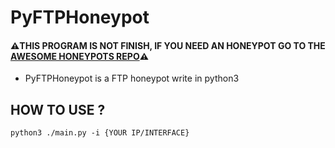 # PyFTPHoneypot
#### ⚠️THIS PROGRAM IS NOT FINISH, IF YOU NEED AN HONEYPOT GO TO THE [**AWESOME HONEYPOTS REPO**](https://github.com/paralax/awesome-honeypots?tab=readme-ov-file)⚠️

- PyFTPHoneypot is a FTP honeypot write in python3
## HOW TO USE ?
```python3
python3 ./main.py -i {YOUR IP/INTERFACE} 
```